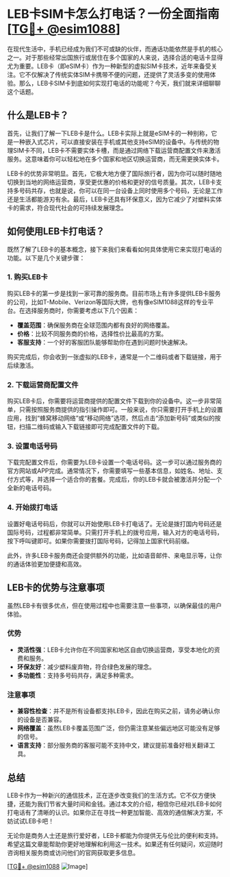# LEB卡SIM卡怎么打电话？一份全面指南[[TG💪+ @esim1088](https://t.me/s/esim1088)]

在现代生活中，手机已经成为我们不可或缺的伙伴，而通话功能依然是手机的核心之一。对于那些经常出国旅行或居住在多个国家的人来说，选择合适的电话卡显得尤为重要。LEB卡（即eSIM卡）作为一种新型的虚拟SIM卡技术，近年来备受关注。它不仅解决了传统实体SIM卡携带不便的问题，还提供了灵活多变的使用体验。那么，LEB卡SIM卡到底如何实现打电话的功能呢？今天，我们就来详细聊聊这个话题。

## 什么是LEB卡？

首先，让我们了解一下LEB卡是什么。LEB卡实际上就是eSIM卡的一种别称，它是一种嵌入式芯片，可以直接安装在手机或其他支持eSIM的设备中。与传统的物理SIM卡不同，LEB卡不需要实体卡槽，而是通过网络下载运营商配置文件来激活服务。这意味着你可以轻松地在多个国家和地区切换运营商，而无需更换实体卡。

LEB卡的优势非常明显。首先，它极大地方便了国际旅行者，因为你可以随时随地切换到当地的网络运营商，享受更优惠的价格和更好的信号质量。其次，LEB卡支持多号码共存，也就是说，你可以在同一台设备上同时使用多个号码，无论是工作还是生活都能游刃有余。最后，LEB卡还具有环保意义，因为它减少了对塑料实体卡的需求，符合现代社会的可持续发展理念。

## 如何使用LEB卡打电话？

既然了解了LEB卡的基本概念，接下来我们来看看如何具体使用它来实现打电话的功能。以下是几个关键步骤：

### 1. 购买LEB卡

购买LEB卡的第一步是找到一家可靠的服务商。目前市场上有许多提供LEB卡服务的公司，比如T-Mobile、Verizon等国际大牌，也有像eSIM1088这样的专业平台。在选择服务商时，你需要考虑以下几个因素：

- **覆盖范围**：确保服务商在全球范围内都有良好的网络覆盖。
- **价格**：比较不同服务商的价格，选择性价比最高的方案。
- **客服支持**：一个好的客服团队能够帮助你在遇到问题时快速解决。

购买完成后，你会收到一张虚拟的LEB卡，通常是一个二维码或者下载链接，用于后续激活。

### 2. 下载运营商配置文件

购买LEB卡后，你需要将运营商提供的配置文件下载到你的设备中。这一步非常简单，只需按照服务商提供的指引操作即可。一般来说，你只需要打开手机上的设置应用，找到“蜂窝移动网络”或“移动网络”选项，然后点击“添加新号码”或类似的按钮，扫描二维码或输入下载链接即可完成配置文件的下载。

### 3. 设置电话号码

下载完配置文件后，你需要为LEB卡设置一个电话号码。这一步可以通过服务商的官方网站或APP完成。通常情况下，你需要填写一些基本信息，如姓名、地址、支付方式等，并选择一个适合你的套餐。完成后，你的LEB卡就会被激活并分配一个全新的电话号码。

### 4. 开始拨打电话

设置好电话号码后，你就可以开始使用LEB卡打电话了。无论是拨打国内号码还是国际号码，过程都非常简单。只需打开手机上的拨号应用，输入对方的电话号码，按下呼叫键即可。如果你需要拨打国际号码，记得加上国家代码前缀。

此外，许多LEB卡服务商还会提供额外的功能，比如语音邮件、来电显示等，让你的通话体验更加便捷和高效。

## LEB卡的优势与注意事项

虽然LEB卡有很多优点，但在使用过程中也需要注意一些事项，以确保最佳的用户体验。

### 优势

- **灵活性强**：LEB卡允许你在不同国家和地区自由切换运营商，享受本地化的资费和服务。
- **环保友好**：减少塑料废弃物，符合绿色发展的理念。
- **多功能性**：支持多号码共存，满足多种需求。

### 注意事项

- **兼容性检查**：并不是所有设备都支持LEB卡，因此在购买之前，请务必确认你的设备是否兼容。
- **网络覆盖**：虽然LEB卡覆盖范围广泛，但仍需注意某些偏远地区可能没有足够的信号。
- **语言支持**：部分服务商的客服可能不支持中文，建议提前准备好相关翻译工具。

## 总结

LEB卡作为一种新兴的通信技术，正在逐步改变我们的生活方式。它不仅方便快捷，还能为我们节省大量时间和金钱。通过本文的介绍，相信你已经对LEB卡如何打电话有了清晰的认识。如果你正在寻找一种更加智能、高效的通信解决方案，不妨试试LEB卡吧！

无论你是商务人士还是旅行爱好者，LEB卡都能为你提供无与伦比的便利和支持。希望这篇文章能帮助你更好地理解和利用这一技术。如果还有任何疑问，欢迎随时咨询相关服务商或访问他们的官网获取更多信息。

[[TG💪+ @esim1088](https://t.me/s/esim1088) ![Image](https://i.postimg.cc/4NQfJmqS/Snipaste-2025-05-13-00-14-12.png)]